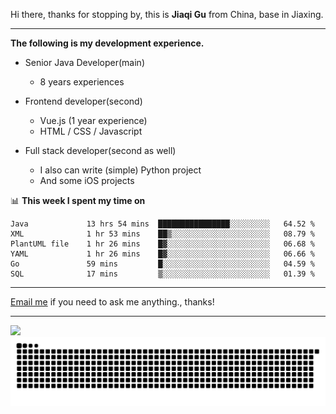 Hi there, thanks for stopping by, this is **Jiaqi Gu** from China, base in Jiaxing.

---

**The following is my development experience.**

- Senior Java Developer(main)
  - 8 years experiences

- Frontend developer(second)
  - Vue.js (1 year experience)
  - HTML / CSS / Javascript
  
- Full stack developer(second as well)
  - I also can write (simple) Python project
  - And some iOS projects

📊 **This week I spent my time on**
<!--START_SECTION:waka-->

```text
Java             13 hrs 54 mins  ████████████████░░░░░░░░░   64.52 %
XML              1 hr 53 mins    ██▒░░░░░░░░░░░░░░░░░░░░░░   08.79 %
PlantUML file    1 hr 26 mins    █▓░░░░░░░░░░░░░░░░░░░░░░░   06.68 %
YAML             1 hr 26 mins    █▓░░░░░░░░░░░░░░░░░░░░░░░   06.66 %
Go               59 mins         █░░░░░░░░░░░░░░░░░░░░░░░░   04.59 %
SQL              17 mins         ▒░░░░░░░░░░░░░░░░░░░░░░░░   01.39 %
```

<!--END_SECTION:waka-->

---

[Email me](mailto:htk2klwgr@mozmail.com?subject=Hiring_from_GitHub) if you need to ask me anything., thanks!

---

![]( https://visitor-badge.glitch.me/badge?page_id=githubgujiaqi)
![]( https://github.com/droid-Q/droid-Q/raw/output/github-contribution-grid-snake.svg#gh-dark-mode-only)
